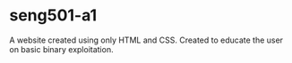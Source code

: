# seng501-a1
A website created using only HTML and CSS. Created to educate the user on basic binary exploitation. 
